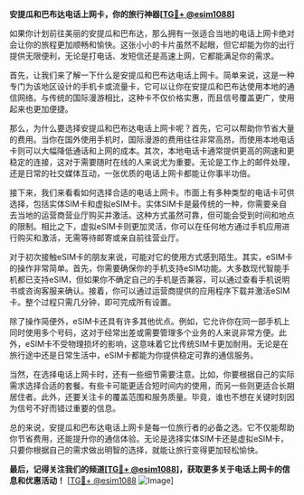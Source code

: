 **安提瓜和巴布达电话上网卡，你的旅行神器[[TG💪+ @esim1088](https://t.me/s/esim1088)]**

如果你计划前往美丽的安提瓜和巴布达，那么拥有一张适合当地的电话上网卡绝对会让你的旅程更加顺畅和愉快。这张小小的卡片虽然不起眼，但它却能为你的出行提供无限便利，无论是打电话、发短信还是高速上网，它都能满足你的需求。

首先，让我们来了解一下什么是安提瓜和巴布达电话上网卡。简单来说，这是一种专门为该地区设计的手机卡或流量卡，它可以让你在安提瓜和巴布达使用本地的通信网络。与传统的国际漫游相比，这种卡不仅价格实惠，而且信号覆盖更广，使用起来也更加便捷。

那么，为什么要选择安提瓜和巴布达电话上网卡呢？首先，它可以帮助你节省大量的费用。当你在国外使用手机时，国际漫游的费用往往非常高昂，而使用本地电话卡则可以大幅降低通话和上网的成本。其次，本地电话卡通常提供更高的网速和更稳定的连接，这对于需要随时在线的人来说尤为重要。无论是工作上的邮件处理，还是日常的社交媒体互动，一张优质的电话上网卡都能让你事半功倍。

接下来，我们来看看如何选择合适的电话上网卡。市面上有多种类型的电话卡可供选择，包括实体SIM卡和虚拟eSIM卡。实体SIM卡是最传统的一种，你需要亲自去当地的运营商营业厅购买并激活。这种方式虽然可靠，但可能会受到时间和地点的限制。相比之下，虚拟eSIM卡则更加灵活，你可以在任何地方通过手机应用进行购买和激活，无需等待邮寄或亲自前往营业厅。

对于初次接触eSIM卡的朋友来说，可能对它的使用方式感到陌生。其实，eSIM卡的操作非常简单。首先，你需要确保你的手机支持eSIM功能。大多数现代智能手机都已支持eSIM，但如果你不确定自己的手机是否兼容，可以通过查看手机说明书或咨询客服来确认。接着，你可以通过运营商提供的应用程序下载并激活eSIM卡。整个过程只需几分钟，即可完成所有设置。

除了操作简便外，eSIM卡还具有许多其他优点。例如，它允许你在同一部手机上同时使用多个号码，这对于经常出差或需要管理多个业务的人来说非常方便。此外，eSIM卡不受物理损坏的影响，这意味着它比传统SIM卡更加耐用。无论是在旅行途中还是日常生活中，eSIM卡都能为你提供稳定可靠的通信服务。

当然，在选择电话上网卡时，还有一些细节需要注意。比如，你要根据自己的实际需求选择合适的套餐。有些卡可能更适合短时间内的使用，而另一些则更适合长期居住者。此外，还要关注卡的覆盖范围和服务质量。毕竟，谁也不想在关键时刻因为信号不好而错过重要的信息。

总的来说，安提瓜和巴布达电话上网卡是每一位旅行者的必备之选。它不仅能帮助你节省费用，还能提升你的通信体验。无论是选择实体SIM卡还是虚拟eSIM卡，只要你根据自己的需求做出明智的选择，就能让旅行变得更加轻松愉快。

**最后，记得关注我们的频道[[TG💪+ @esim1088](https://t.me/s/esim1088)]，获取更多关于电话上网卡的信息和优惠活动！** [[TG💪+ @esim1088](https://t.me/s/esim1088) ![Image](https://i.postimg.cc/4NQfJmqS/Snipaste-2025-05-13-00-14-12.png)]